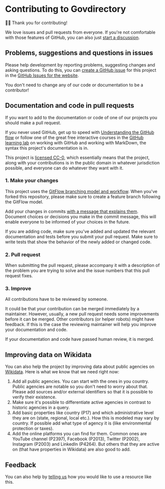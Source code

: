 <!-- SPDX-License-Identifier: CC0-1.0 -->
# Contributing to Govdirectory

🙇‍♀️ Thank you for contributing!

We love issues and pull requests from everyone.
If you're not comfortable with those features of GitHub, you can also just [start a discussion](https://github.com/govdirectory/website/discussions).

## Problems, suggestions and questions in issues

Please help development by reporting problems, suggesting changes and asking questions.
To do this, you can [create a GitHub issue](https://help.github.com/articles/creating-an-issue/) for this project in the [GitHub Issues for the website](https://github.com/govdirectory/website/issues/new).

You don't need to change any of our code or documentation to be a contributor!

## Documentation and code in pull requests

If you want to add to the documentation or code of one of our projects you should make a pull request.

If you never used GitHub, get up to speed with [Understanding the GitHub flow](https://guides.github.com/introduction/flow/) or follow one of the great free interactive courses in the [GitHub learning lab](https://lab.github.com/) on working with GitHub and working with MarkDown, the syntax this project's documentation is in.

This project is [licensed CC-0](LICENSE.md), which essentially means that the project, along with your contributions is in the public domain in whatever jurisdiction possible, and everyone can do whatever they want with it.

### 1. Make your changes

This project uses the [GitFlow branching model and workflow](https://nvie.com/posts/a-successful-git-branching-model/).
When you've forked this repository, please make sure to create a feature branch following the GitFlow model.

Add your changes in commits [with a message that explains them](https://robots.thoughtbot.com/5-useful-tips-for-a-better-commit-message).
Document choices or decisions you make in the commit message, this will enable everyone to be informed of your choices in the future.

If you are adding code, make sure you've added and updated the relevant documentation and tests before you submit your pull request.
Make sure to write tests that show the behavior of the newly added or changed code.

### 2. Pull request

When submitting the pull request, please accompany it with a description of the problem you are trying to solve and the issue numbers that this pull request fixes.

### 3. Improve

All contributions have to be reviewed by someone.

It could be that your contribution can be merged immediately by a maintainer.
However, usually, a new pull request needs some improvements before it can be merged.
Other contributors (or helper robots) might have feedback.
If this is the case the reviewing maintainer will help you improve your documentation and code.

If your documentation and code have passed human review, it is merged.

## Improving data on Wikidata

You can also help the project by improving data about public agencies on [Wikidata](https://wikidata.org).
Here is what we know that we need right now:

1. Add all public agencies. You can start with the ones in you country. Public agencies are notable so you don't need to worry about that. Please add sources and/or external identifiers so that it is possible to verify their existence.
2. Make sure it's possible to differentiate active agencies in contrast to historic agencies in a query.
3. Add basic properties like country (P17) and which administrative level they are on (state, regional, local etc.). How this is modeled may vary by country. If possible add what type of agency it is (like environmental protection or taxes).
4. Add the online platforms you can find for them. Common ones are YouTube channel (P2397), Facebook (P2013), Twitter (P2002), Instagram (P2003) and LinkedIn (P4264). But others that they are active on (that have properties in Wikidata) are also good to add.

## Feedback

You can also help by [telling us](https://github.com/govdirectory/website/discussions) how you would like to use a resource like this.
